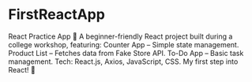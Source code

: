 # FirstReactApp
React Practice App 🚀 A beginner-friendly React project built during a college workshop, featuring:  Counter App – Simple state management. Product List – Fetches data from Fake Store API. To-Do App – Basic task management. Tech: React.js, Axios, JavaScript, CSS. My first step into React! 🚀
